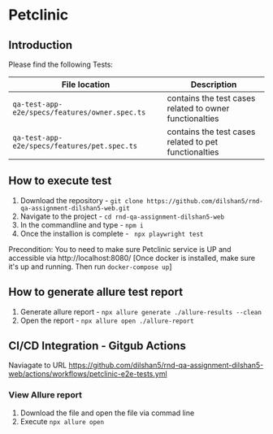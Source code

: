 # Petclinic

## Introduction


Please find the following Tests:

| File location                          | Description                                                                                |
|----------------------------------------|--------------------------------------------------------------------------------------------|
| `qa-test-app-e2e/specs/features/owner.spec.ts` | contains the test cases related to owner functionalties                            | 
| `qa-test-app-e2e/specs/features/pet.spec.ts`   | contains the test cases related to pet functionalties                              |

## How to execute test
1. Download the repository - `git clone https://github.com/dilshan5/rnd-qa-assignment-dilshan5-web.git`
2. Navigate to the project - `cd rnd-qa-assignment-dilshan5-web`
3. In the commandline and type - `npm i`
4. Once the installion is complete - ` npx playwright test`

Precondition: You to need to make sure Petclinic service is UP and accessible via http://localhost:8080/
[Once docker is installed, make sure it's up and running. Then run `docker-compose up`]

## How to generate allure test report
1. Generate allure report - `npx allure generate ./allure-results --clean`
2. Open the report - `npx allure open ./allure-report ` 

## CI/CD Integration - Gitgub Actions
Naviagate to URL https://github.com/dilshan5/rnd-qa-assignment-dilshan5-web/actions/workflows/petclinic-e2e-tests.yml

### View Allure report
1. Download the file and open the file via commad line
2. Execute `npx allure open`

